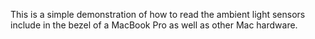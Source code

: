 This is a simple demonstration of how to read the ambient light sensors include in the bezel of a MacBook Pro as well as other Mac hardware.
